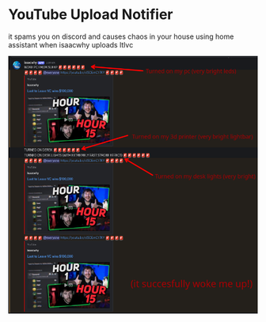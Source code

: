 # YouTube Upload Notifier
it spams you on discord and causes chaos in your house using home assistant when isaacwhy uploads ltlvc

![Screenshot](./screenshot.png)